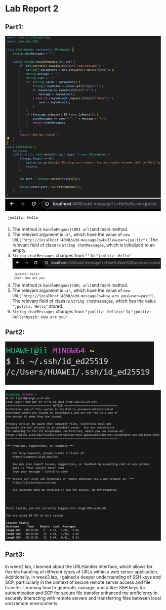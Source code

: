 # Lab Report 2
## Part1:
![image](part1.jpg)<br>
![image](part1(2).jpg)<br>
1. The method is `handleRequest(URI url)`and main method.
2. The relevant argument is `url`, which have the value of `new URL("http://localhost:4000/add-message?s=Hello&user=jpolitz")`. The relevant field of class is `String chatMessages`, which is initialized to an empty.<br>
3. `String chatMessages` changes from `""` to `"jpolitz: Hello"`<br>
![image](part1(3).jpg)<br>
1. The method is `handleRequest(URL url)`and main method.
2. The relevant argument is `url`, which have the value of `new URL("http://localhost:4000/add-message?s=How are you&user=yash")`. The relevant field of class is `String chatMessages`, which has the value `"jpolitz: Hello"` stored.<br>
3. `String chatMessages` changes from `"jpolitz: Hello\n"` to `"jpolitz: Hello\nyash: How are you"`<br>
## Part2:
![image](part2.jpg)<br>

![image](part2(3).jpg)<br>
## Part3: 
In week2 lab, I learned about the URLHandler interface, which allows for flexible handling of different types of URLs within a web server application. Additionally, in week3 lab, I gained a deeper understanding of SSH keys and SCP, particularly in the context of secure remote server access and file transfer. Learning how to generate, manage, and utilize SSH keys for authentication and SCP for secure file transfer enhanced my proficiency in securely interacting with remote servers and transferring files between local and remote environments.
